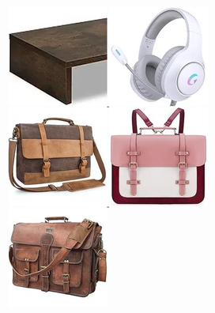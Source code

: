 

<a href="https://www.amazon.com/dp/B0BHMW8HFB" align="left">
    <img width="200" height="200" src="assets/teamix-20-inch-monitor-stand-B0BHMW8HFB.jpg" alt="TEAMIX 20 Inch Monitor Stand">
</a>

<a href="https://www.amazon.com/dp/B0D3V4HZJV" align="left">
    <img width="200" height="200" src="assets/rgb-gaming-headset-with-noise-cancelling-B0D3V4HZJV.jpg" alt=""RGB Gaming Headset with Noise Cancelling"">
</a>

<a href="https://www.amazon.com/dp/B07K13Z9DV" align="left">
    <img width="200" height="200" src="assets/mens-vintage-leather-laptop-briefcase-B07K13Z9DV.jpg" alt=""Mens Vintage Leather Laptop Briefcase"">
</a>

<a href="https://www.amazon.com/dp/B09MM3GTBP" align="left">
    <img width="200" height="200" src="assets/ecosusi-laptop-bag-women-s-vegan-leather-messenger-bag-15-6-inch-B09MM3GTBP.jpg" alt=""ECOSUSI Laptop Bag - Women's Vegan Leather Messenger Bag, 15.6 inch"">
</a>

<a href="https://www.amazon.com/dp/B075VSR5CZ" align="left">
    <img width="200" height="200" src="assets/cuero-leather-messenger-bag-B075VSR5CZ.jpg" alt=""Cuero Leather Messenger Bag"">
</a>
